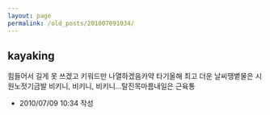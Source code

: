 ```yaml
---
layout: page
permalink: /old_posts/201007091034/
---
```


## kayaking


힘들어서 길게 못 쓰겠고 키워드만 나열하겠음카약 타기올해 최고 더운 날씨땡볕물은 시원노젓기금발 비키니, 비키니, 비키니...탈진목마름내일은 근육통




- 2010/07/09 10:34 작성